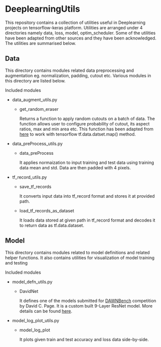 # DeeplearningUtils

This repository contains a collection of utilities useful in Deeplearning projects on tensorflow-keras platform. Utilities are arranged under 4 directories namely data, loss, model, optim_scheduler. Some of the utilities have been adapted from  other sources and they have been acknowledged.
The utilities are summarised below.

## Data

This directory contains modules related data preprocessing and augmentation eg. normalization, padding, cutout etc.
Various modules in this directory are listed below.

Included modules
* data_augment_utils.py
  * get_random_eraser

     Returns a function to apply random cutouts on a batch of data. The function allows user to configure probability of cutout, its aspect ratios, max and min area etc. This function has been adapted from [here](https://github.com/yu4u/cutout-random-erasing) to work with tensorflow tf.data.datset.map() method. 

* data_preProcess_utils.py
  * data_preProcess
  
    It applies normaization to input training and test data using training data mean and std. Data are then padded with 4 pixels.

* tf_record_utils.py
  * save_tf_records
  
    It converts input data into tf_record format and stores it at provided path.
  
  * load_tf_records_as_dataset
  
    It loads data stored at given path in tf_record format and decodes it to return data as tf.data.dataset. 
  
  
## Model

This directory contains modules related to model definitions and related helper functions. It also contains utilities for visualization of model training and testing

Included modules
* model_defn_utils.py
  * DavidNet
  
    It defines one of the models submitted for [DAWNBench](https://dawn.cs.stanford.edu/benchmark/index.html#cifar10) competition by David C. Page. It is a custom built 9-Layer ResNet model. More details can be found [here](https://mc.ai/tutorial-2-94-accuracy-on-cifar10-in-2-minutes/).
  
* model_log_plot_utils.py
  * model_log_plot
  
    It plots given train and test accuracy and loss data side-by-side.
